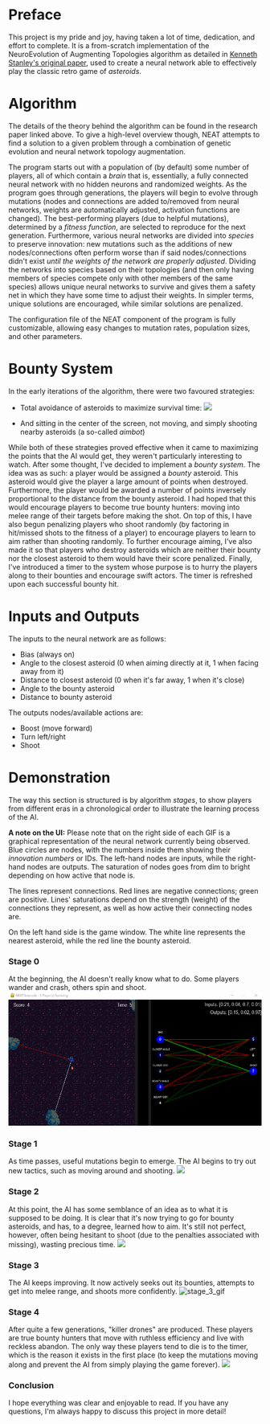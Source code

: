 # Preface
This project is my pride and joy, having taken a lot of time, dedication, and effort to complete. It is a from-scratch implementation of the NeuroEvolution of Augmenting Topologies
algorithm as detailed in [Kenneth Stanley's original paper](http://nn.cs.utexas.edu/downloads/papers/stanley.ec02.pdf), used to create a
neural network able to effectively play the classic retro game of *asteroids*.

# Algorithm
The details of the theory behind the algorithm can be found in the research paper linked above. To give a high-level overview though, NEAT attempts to find a solution to a given
problem through a combination of genetic evolution and neural network topology augmentation.  


The program starts out with a population of (by default) some number of players, all of which contain a *brain* that is, essentially, a fully connected neural network
with no hidden neurons and randomized weights. As the program goes through generations, the players will begin to evolve through mutations (nodes and connections are added to/removed from neural networks, weights are automatically adjusted, activation functions are changed). The best-performing players (due to helpful mutations), determined by a *fitness function*, are selected to reproduce for the next generation. Furthermore, various neural networks are divided into *species* to preserve innovation: new mutations such as the additions of new nodes/connections often perform worse than if said nodes/connections didn't exist *until the weights of the network are properly adjusted*. Dividing the networks into
species based on their topologies (and then only having members of species compete only with other members of the same species) allows unique neural networks to survive and gives them a safety net in which they have some time to adjust their weights. 
In simpler terms, unique solutions are encouraged, while similar solutions are penalized.


The configuration file of the NEAT component of the program is fully customizable, allowing easy changes to mutation rates, population sizes, and other parameters.

# Bounty System
In the early iterations of the algorithm, there were two favoured strategies:
* Total avoidance of asteroids to maximize survival time:
![](./gifs/avoiding_only.gif)

* And sitting in the center of the screen, not moving, and simply shooting nearby asteroids (a so-called *aimbot*)

While both of these strategies proved effective when it came to maximizing the points that the AI would get, they weren't particularly interesting to watch. After some thought, I've decided to implement a *bounty system*. The idea was as such: a player would be assigned a *bounty* asteroid. This asteroid would give the player a large amount of points when destroyed. Furthermore, the player would be awarded a number of points inversely proportional to the distance from the bounty asteroid. I had hoped that this would encourage players
to become true bounty hunters: moving into melee range of their targets before making the shot. On top of this, I have also begun penalizing players who shoot randomly (by factoring in hit/missed shots to the fitness of a player) to encourage players to learn to aim rather than shooting randomly. To further encourage aiming, I've also made it so that players who destroy asteroids which are neither their bounty nor the closest asteroid to them would have their score penalized. Finally, I've introduced a timer to the system whose purpose is to hurry the players along to their bounties and encourage swift actors. The timer is refreshed upon each successful bounty hit. 

# Inputs and Outputs
The inputs to the neural network are as follows:
* Bias (always on)
* Angle to the closest asteroid (0 when aiming directly at it, 1 when facing away from it)
* Distance to closest asteroid (0 when it's far away, 1 when it's close)
* Angle to the bounty asteroid
* Distance to bounty asteroid

The outputs nodes/available actions are:
* Boost (move forward)
* Turn left/right
* Shoot

# Demonstration
The way this section is structured is by algorithm *stages*, to show players from different eras in a chronological order to illustrate the learning process of the AI. 

**A note on the UI:** Please note that on the right side of each GIF is a graphical representation of the neural network currently being observed. Blue circles are nodes, with the numbers inside them showing their *innovation numbers* or IDs. The left-hand nodes are inputs, while the right-hand nodes are outputs. The saturation of nodes goes from dim to bright depending on how active that node is. 

The lines represent connections. Red lines are negative connections; green are positive. Lines' saturations depend on the strength (weight) of the connections they represent, as well as how active their connecting nodes are.

On the left hand side is the game window. The white line represents the nearest asteroid, while the red line the bounty asteroid.

### Stage 0
At the beginning, the AI doesn't really know what to do. Some players wander and crash, others spin and shoot.
![](./gifs/stage_0.gif)

### Stage 1
As time passes, useful mutations begin to emerge. The AI begins to try out new tactics, such as moving around and shooting.
![](./gifs/stage_1.gif)

### Stage 2
At this point, the AI has some semblance of an idea as to what it is supposed to be doing. It is clear that it's now trying to go for bounty asteroids, and has, to a degree, learned how to aim. It's still not perfect, however, often being hesitant to shoot (due to the penalties associated with missing), wasting precious time.
![](./gifs/stage_2.gif)

### Stage 3
The AI keeps improving. It now actively seeks out its bounties, attempts to get into melee range, and shoots more confidently.
![stage_3_gif](https://media.giphy.com/media/9D5SbN1pv4neYJzwR7/giphy.gif)

### Stage 4
After quite a few generations, "killer drones" are produced. These players are true bounty hunters that move with ruthless efficiency and live with reckless abandon. The only way these players tend to die is to the timer, which is the reason it exists in the first place (to keep the mutations moving along and prevent the AI from simply playing the game forever).
![](./gifs/stage_4.gif)

### Conclusion
I hope everything was clear and enjoyable to read. If you have any questions, I'm always happy to discuss this project in more detail!
